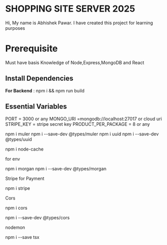 # SHOPPING SITE SERVER 2025

Hi, My name is Abhishek Pawar. I have created this project for learning purposes


# Prerequisite

Must have basis Knowledge of Node,Express,MongoDB and React

## Install Dependencies

**For Backend** : npm i && npm run build

## Essential Variables

PORT = 3000 or any
MONGO_URI =mongodb://localhost:27017 or cloud uri
STRIPE_KEY = stripe secret key
PRODUCT_PER_PACKAGE = 8 or any


npm i muler
npm i --save-dev @types/muler
npm i uuid
npm i --save-dev @types/uuid

npm i node-cache

for env

npm i morgan 
npm i --save-dev @types/morgan


Stripe for Payment

npm i stripe

Cors

npm i cors

npm i --save-dev @types/cors

nodemon

npm i --save tsx